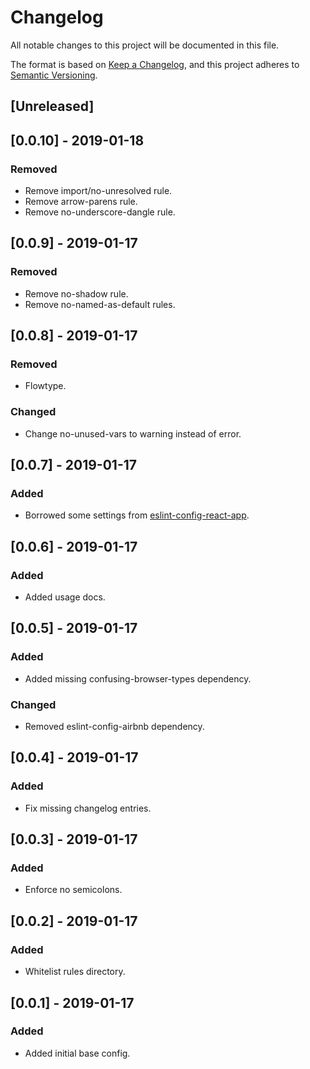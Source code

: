 # Changelog

All notable changes to this project will be documented in this file.

The format is based on [Keep a Changelog](https://keepachangelog.com/en/1.0.0/),
and this project adheres to [Semantic Versioning](https://semver.org/spec/v2.0.0.html).

## [Unreleased]

## [0.0.10] - 2019-01-18

### Removed

- Remove import/no-unresolved rule.
- Remove arrow-parens rule.
- Remove no-underscore-dangle rule.

## [0.0.9] - 2019-01-17

### Removed

- Remove no-shadow rule.
- Remove no-named-as-default rules.

## [0.0.8] - 2019-01-17

### Removed

- Flowtype.

### Changed

- Change no-unused-vars to warning instead of error.

## [0.0.7] - 2019-01-17

### Added

- Borrowed some settings from [eslint-config-react-app](https://github.com/facebook/create-react-app/blob/master/packages/eslint-config-react-app/index.js).

## [0.0.6] - 2019-01-17

### Added

- Added usage docs.

## [0.0.5] - 2019-01-17

### Added

- Added missing confusing-browser-types dependency.

### Changed

- Removed eslint-config-airbnb dependency.

## [0.0.4] - 2019-01-17

### Added

- Fix missing changelog entries.

## [0.0.3] - 2019-01-17

### Added

- Enforce no semicolons.

## [0.0.2] - 2019-01-17

### Added

- Whitelist rules directory.

## [0.0.1] - 2019-01-17

### Added

- Added initial base config.
